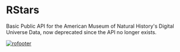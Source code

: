 RStars
======

Basic Public API for the American Museum of Natural History's Digital Universe Data, now deprecated since the API no longer exists.

[![rofooter](http://ropensci.org/public_images/github_footer.png)](http://ropensci.org)
